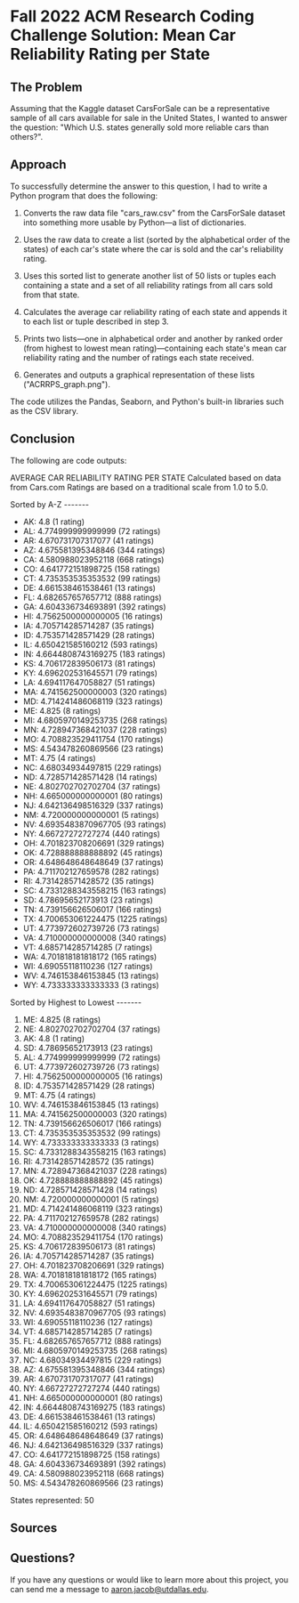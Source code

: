 # Fall 2022 ACM Research Coding Challenge Solution: Mean Car Reliability Rating per State

## The Problem

Assuming that the Kaggle dataset CarsForSale can be a representative sample of all cars available for sale in the United States, I wanted to answer the question: "Which U.S. states generally sold more reliable cars than others?".

## Approach

To successfully determine the answer to this question, I had to write a Python program that does the following:

1. Converts the raw data file "cars_raw.csv" from the CarsForSale dataset into something more usable by Python—a list of dictionaries.

2. Uses the raw data to create a list (sorted by the alphabetical order of the states) of each car's state where the car is sold and the car's reliability rating.

3. Uses this sorted list to generate another list of 50 lists or tuples each containing a state and a set of all reliability ratings from all cars sold from that state.

4. Calculates the average car reliability rating of each state and appends it to each list or tuple described in step 3.

5. Prints two lists—one in alphabetical order and another by ranked order (from highest to lowest mean rating)—containing each state's mean car reliability rating and the number of ratings each state received.

6. Generates and outputs a graphical representation of these lists ("ACRRPS_graph.png").

The code utilizes the Pandas, Seaborn, and Python's built-in libraries such as the CSV library.

## Conclusion

The following are code outputs:

AVERAGE CAR RELIABILITY RATING PER STATE
Calculated based on data from Cars.com
Ratings are based on a traditional scale from 1.0 to 5.0.

Sorted by A-Z -------
- AK: 4.8 (1 rating)
- AL: 4.774999999999999 (72 ratings)
- AR: 4.670731707317077 (41 ratings)
- AZ: 4.675581395348846 (344 ratings)
- CA: 4.580988023952118 (668 ratings)
- CO: 4.641772151898725 (158 ratings)
- CT: 4.735353535353532 (99 ratings)
- DE: 4.661538461538461 (13 ratings)
- FL: 4.682657657657712 (888 ratings)
- GA: 4.604336734693891 (392 ratings)
- HI: 4.7562500000000005 (16 ratings)
- IA: 4.705714285714287 (35 ratings)
- ID: 4.753571428571429 (28 ratings)
- IL: 4.650421585160212 (593 ratings)
- IN: 4.6644808743169275 (183 ratings)
- KS: 4.706172839506173 (81 ratings)
- KY: 4.696202531645571 (79 ratings)
- LA: 4.694117647058827 (51 ratings)
- MA: 4.741562500000003 (320 ratings)
- MD: 4.714241486068119 (323 ratings)
- ME: 4.825 (8 ratings)
- MI: 4.6805970149253735 (268 ratings)
- MN: 4.728947368421037 (228 ratings)
- MO: 4.708823529411754 (170 ratings)
- MS: 4.543478260869566 (23 ratings)
- MT: 4.75 (4 ratings)
- NC: 4.68034934497815 (229 ratings)
- ND: 4.728571428571428 (14 ratings)
- NE: 4.802702702702704 (37 ratings)
- NH: 4.665000000000001 (80 ratings)
- NJ: 4.642136498516329 (337 ratings)
- NM: 4.720000000000001 (5 ratings)
- NV: 4.6935483870967705 (93 ratings)
- NY: 4.66727272727274 (440 ratings)
- OH: 4.701823708206691 (329 ratings)
- OK: 4.728888888888892 (45 ratings)
- OR: 4.648648648648649 (37 ratings)
- PA: 4.711702127659578 (282 ratings)
- RI: 4.731428571428572 (35 ratings)
- SC: 4.7331288343558215 (163 ratings)
- SD: 4.78695652173913 (23 ratings)
- TN: 4.739156626506017 (166 ratings)
- TX: 4.700653061224475 (1225 ratings)
- UT: 4.773972602739726 (73 ratings)
- VA: 4.710000000000008 (340 ratings)
- VT: 4.685714285714285 (7 ratings)
- WA: 4.701818181818172 (165 ratings)
- WI: 4.69055118110236 (127 ratings)
- WV: 4.746153846153845 (13 ratings)
- WY: 4.733333333333333 (3 ratings)

Sorted by Highest to Lowest -------
1. ME: 4.825 (8 ratings)
2. NE: 4.802702702702704 (37 ratings)
3. AK: 4.8 (1 rating)
4. SD: 4.78695652173913 (23 ratings)
5. AL: 4.774999999999999 (72 ratings)
6. UT: 4.773972602739726 (73 ratings)
7. HI: 4.7562500000000005 (16 ratings)
8. ID: 4.753571428571429 (28 ratings)
9. MT: 4.75 (4 ratings)
10. WV: 4.746153846153845 (13 ratings)
11. MA: 4.741562500000003 (320 ratings)
12. TN: 4.739156626506017 (166 ratings)
13. CT: 4.735353535353532 (99 ratings)
14. WY: 4.733333333333333 (3 ratings)
15. SC: 4.7331288343558215 (163 ratings)
16. RI: 4.731428571428572 (35 ratings)
17. MN: 4.728947368421037 (228 ratings)
18. OK: 4.728888888888892 (45 ratings)
19. ND: 4.728571428571428 (14 ratings)
20. NM: 4.720000000000001 (5 ratings)
21. MD: 4.714241486068119 (323 ratings)
22. PA: 4.711702127659578 (282 ratings)
23. VA: 4.710000000000008 (340 ratings)
24. MO: 4.708823529411754 (170 ratings)
25. KS: 4.706172839506173 (81 ratings)
26. IA: 4.705714285714287 (35 ratings)
27. OH: 4.701823708206691 (329 ratings)
28. WA: 4.701818181818172 (165 ratings)
29. TX: 4.700653061224475 (1225 ratings)
30. KY: 4.696202531645571 (79 ratings)
31. LA: 4.694117647058827 (51 ratings)
32. NV: 4.6935483870967705 (93 ratings)
33. WI: 4.69055118110236 (127 ratings)
34. VT: 4.685714285714285 (7 ratings)
35. FL: 4.682657657657712 (888 ratings)
36. MI: 4.6805970149253735 (268 ratings)
37. NC: 4.68034934497815 (229 ratings)
38. AZ: 4.675581395348846 (344 ratings)
39. AR: 4.670731707317077 (41 ratings)
40. NY: 4.66727272727274 (440 ratings)
41. NH: 4.665000000000001 (80 ratings)
42. IN: 4.6644808743169275 (183 ratings)
43. DE: 4.661538461538461 (13 ratings)
44. IL: 4.650421585160212 (593 ratings)
45. OR: 4.648648648648649 (37 ratings)
46. NJ: 4.642136498516329 (337 ratings)
47. CO: 4.641772151898725 (158 ratings)
48. GA: 4.604336734693891 (392 ratings)
49. CA: 4.580988023952118 (668 ratings)
50. MS: 4.543478260869566 (23 ratings)

States represented: 50

## Sources

## Questions?

If you have any questions or would like to learn more about this project, you can send me a message to aaron.jacob@utdallas.edu.
